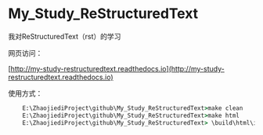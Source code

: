 # My_Study_ReStructuredText
我对ReStructuredText（rst）的学习

网页访问：

[http://my-study-restructuredtext.readthedocs.io](http://my-study-restructuredtext.readthedocs.io)


使用方式： 

```cmd
    E:\ZhaojiediProject\github\My_Study_ReStructuredText>make clean                                      # 请求之前缓存的
    E:\ZhaojiediProject\github\My_Study_ReStructuredText>make html                                       # 生成html文档到build/html目录中
    E:\ZhaojiediProject\github\My_Study_ReStructuredText> \build\html\index.html                         # 直接在浏览器打开这个html文件了。
```
